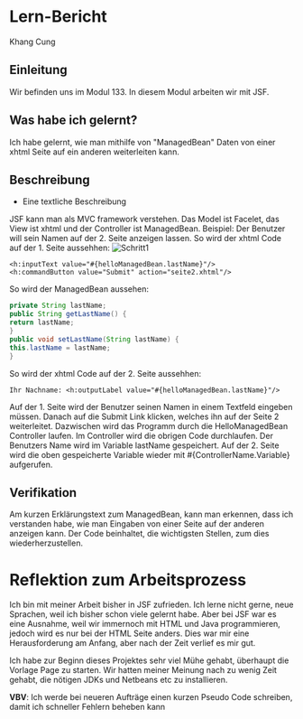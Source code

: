 # Lern-Bericht
Khang Cung

## Einleitung

Wir befinden uns im Modul 133. In diesem Modul arbeiten wir mit JSF.

## Was habe ich gelernt?
Ich habe gelernt, wie man mithilfe von "ManagedBean" Daten von einer xhtml Seite auf ein anderen weiterleiten kann.

## Beschreibung


* Eine textliche Beschreibung

JSF kann man als MVC framework verstehen. Das Model ist Facelet, das View ist xhtml und der Controller ist ManagedBean. 
Beispiel:
Der Benutzer will sein Namen auf der 2. Seite anzeigen lassen. 
So wird der xhtml Code auf der 1. Seite aussehhen:
![Schritt1](https://cdn.discordapp.com/attachments/645742577370267648/1013687737431371816/Schritt1.png)
```
<h:inputText value="#{helloManagedBean.lastName}"/>
<h:commandButton value="Submit" action="seite2.xhtml"/>
```
So wird der ManagedBean aussehen: 
```java
private String lastName;
public String getLastName() {
return lastName;
}
public void setLastName(String lastName) {
this.lastName = lastName;
}
```
So wird der xhtml Code auf der 2. Seite aussehhen:
```
Ihr Nachname: <h:outputLabel value="#{helloManagedBean.lastName}"/> 
```

Auf der 1. Seite wird der Benutzer seinen Namen in einem Textfeld eingeben müssen. Danach auf die Submit Link klicken, welches ihn auf der Seite 2 weiterleitet.
Dazwischen wird das Programm durch die HelloManagedBean Controller laufen. Im Controller wird die obrigen Code durchlaufen. Der Benutzers Name wird im Variable lastName gespeichert.
Auf der 2. Seite wird die oben gespeicherte Variable wieder mit #{ControllerName.Variable} aufgerufen. 

## Verifikation

Am kurzen Erklärungstext zum ManagedBean, kann man erkennen, dass ich verstanden habe, wie man Eingaben von einer Seite auf der anderen anzeigen kann. 
Der Code beinhaltet, die wichtigsten Stellen, zum dies wiederherzustellen.

# Reflektion zum Arbeitsprozess

Ich bin mit meiner Arbeit bisher in JSF zufrieden. Ich lerne nicht gerne, neue Sprachen, weil ich bisher schon viele gelernt habe. Aber bei JSF war es eine Ausnahme, weil wir immernoch mit HTML und Java programmieren, jedoch wird es nur bei der HTML Seite anders. Dies war mir eine Herausforderung am Anfang, aber nach der Zeit verlief es mir gut.

Ich habe zur Beginn dieses Projektes sehr viel Mühe gehabt, überhaupt die Vorlage Page zu starten. Wir hatten meiner Meinung nach zu wenig Zeit gehabt, die nötigen JDKs und Netbeans etc zu installieren.

**VBV**: Ich werde bei neueren Aufträge einen kurzen Pseudo Code schreiben, damit ich schneller Fehlern beheben kann
